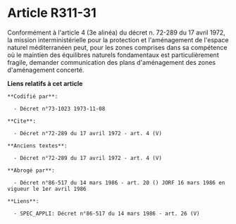 # Article R311-31

Conformément à l'article 4 (3e alinéa) du décret n. 72-289 du 17 avril 1972, la mission interministérielle pour la protection
et l'aménagement de l'espace naturel méditerranéen peut, pour les zones comprises dans sa compétence où le maintien des
équilibres naturels fondamentaux est particulièrement fragile, demander communication des plans d'aménagement des zones
d'aménagement concerté.

**Liens relatifs à cet article**

	**Codifié par**:

	  - Décret n°73-1023 1973-11-08

	**Cite**:

	  - Décret n°72-289 du 17 avril 1972 - art. 4 (V)

	**Anciens textes**:

	  - Décret n°72-289 du 17 avril 1972 - art. 4 (V)

	**Abrogé par**:

	  - Décret n°86-517 du 14 mars 1986 - art. 20 () JORF 16 mars 1986 en vigueur le 1er avril 1986

	**Liens**:

	  - SPEC_APPLI: Décret n°86-517 du 14 mars 1986 - art. 26 (V)
